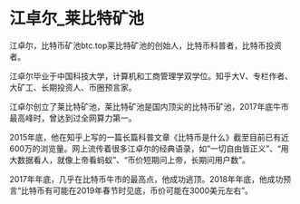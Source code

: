 # 江卓尔_莱比特矿池

江卓尔，比特币矿池btc.top莱比特矿池的创始人，比特币科普者，比特币投资者。

江卓尔毕业于中国科技大学，计算机和工商管理学双学位。知乎大V、专栏作者、大矿工、长期投资人、币圈预言家。

江卓尔创立了莱比特矿池，莱比特矿池是国内顶尖的比特币矿池，2017年底牛市最高峰时，曾达到过全网算力第一。

2015年底，他在知乎上写的一篇长篇科普文章《比特币是什么》截至目前已有近600万的浏览量。网上流传着很多江卓尔的经典语录，如“一切自由皆正义”、“用大数据看人，就像上帝看蚂蚁”、“币价短期问上帝，长期问用户数”。

2017年年底，几乎在比特币牛市的最高点，他成功逃顶。2018年年底，他成功预言“比特币有可能在2019年春节时见底，币价可能在3000美元左右”。
